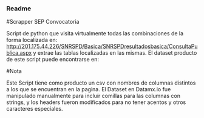 ### Readme

#Scrapper SEP Convocatoria

Script de python que visita virtualmente todas las combinaciones de la forma localizada en: http://201.175.44.226/SNRSPD/Basica/SNRSPDresultadosbasica/ConsultaPublica.aspx y extrae las tablas localizadas en las mismas. El dataset producto de este script puede encontrarse en:

#Nota

Este Script tiene como producto un csv con nombres de columnas distintos a los que se encuentran en la pagina. El Dataset en Datamx.io fue manipulado manualmente para incluír comillas para las columnas con strings, y los headers fueron modificados para no tener acentos y otros caracteres especiales.